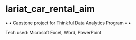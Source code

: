 # lariat_car_rental_aim

• • Capstone project for Thinkful Data Analytics Program • •

Tech used: Microsoft Excel, Word, PowerPoint

